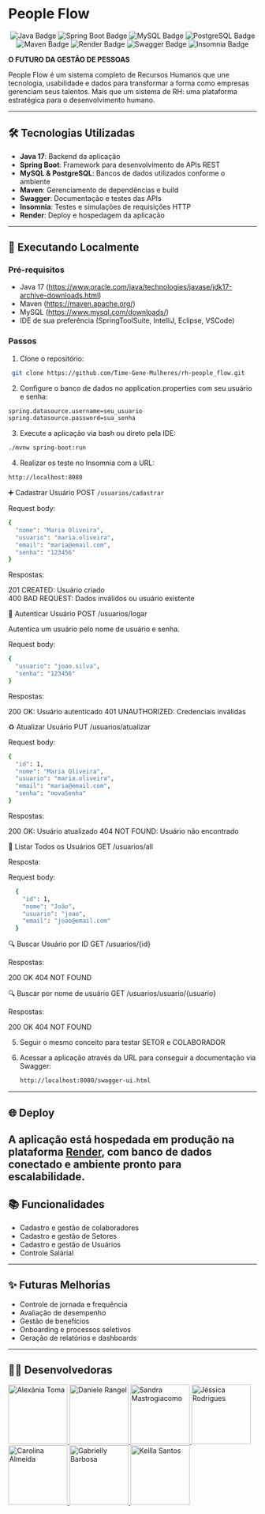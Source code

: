 # People Flow

<div align="center"> 
	<img src="https://img.shields.io/badge/Java-17-red?style=for-the-badge&logo=java&logoColor=white" alt="Java Badge" /> 
	<img src="https://img.shields.io/badge/Spring_Boot-3.0-brightgreen?style=for-the-badge&logo=springboot" alt="Spring Boot Badge" /> 
	<img src="https://img.shields.io/badge/MySQL-Database-blue?style=for-the-badge&logo=mysql&logoColor=white" alt="MySQL Badge" />
	<img src="https://img.shields.io/badge/PostgreSQL-Database-blue?style=for-the-badge&logo=postgresql&logoColor=white" alt="PostgreSQL Badge" />
	<img src="https://img.shields.io/badge/Maven-Build-lightgrey?style=for-the-badge&logo=apachemaven&logoColor=red" alt="Maven Badge" />
	<img src="https://img.shields.io/badge/Render-Deploy-4D2AFF?style=for-the-badge&logo=render&logoColor=white" alt="Render Badge" />
	<img src="https://img.shields.io/badge/Swagger-API-green?style=for-the-badge&logo=swagger&logoColor=white" alt="Swagger Badge" />
	<img src="https://img.shields.io/badge/Insomnia-API_Testing-purple?style=for-the-badge&logo=insomnia&logoColor=white" alt="Insomnia Badge" />
</div>

**O FUTURO DA GESTÃO DE PESSOAS**

People Flow é um sistema completo de Recursos Humanos que une tecnologia, usabilidade e dados para transformar a forma como empresas gerenciam seus talentos. 
Mais que um sistema de RH: uma plataforma estratégica para o desenvolvimento humano.

---

## 🛠 Tecnologias Utilizadas

- **Java 17**: Backend da aplicação
- **Spring Boot**: Framework para desenvolvimento de APIs REST
- **MySQL & PostgreSQL**: Bancos de dados utilizados conforme o ambiente
- **Maven**: Gerenciamento de dependências e build
- **Swagger**: Documentação e testes das APIs
- **Insomnia**: Testes e simulações de requisições HTTP
- **Render**: Deploy e hospedagem da aplicação

---

## 🚀 Executando Localmente

### Pré-requisitos

- Java 17 (https://www.oracle.com/java/technologies/javase/jdk17-archive-downloads.html)
- Maven (https://maven.apache.org/)
- MySQL (https://www.mysql.com/downloads/)
- IDE de sua preferência (SpringToolSuite, IntelliJ, Eclipse, VSCode)

### Passos

1. Clone o repositório:
```bash
 git clone https://github.com/Time-Gene-Mulheres/rh-people_flow.git
```
2. Configure o banco de dados no application.properties com seu usuário e senha:
 ```bash
 spring.datasource.username=seu_usuario
 spring.datasource.password=sua_senha
```
3. Execute a aplicação via bash ou direto pela IDE:

 ```bash
./mvnw spring-boot:run
```

4. Realizar os teste no Insomnia com a URL:

 ```bash
http://localhost:8080
```

➕ Cadastrar Usuário
POST ```/usuarios/cadastrar```

Request body:
```bash
{
  "nome": "Maria Oliveira",
  "usuario": "maria.oliveira",
  "email": "maria@email.com",
  "senha": "123456"
}
```
Respostas:

201 CREATED: Usuário criado  
400 BAD REQUEST: Dados inválidos ou usuário existente

🔐 Autenticar Usuário
POST /usuarios/logar

Autentica um usuário pelo nome de usuário e senha.

Request body:
```bash
{
  "usuario": "joao.silva",
  "senha": "123456"
}
```
Respostas:

200 OK: Usuário autenticado
401 UNAUTHORIZED: Credenciais inválidas

♻️ Atualizar Usuário
PUT /usuarios/atualizar

Request body:
```bash
{
  "id": 1,
  "nome": "Maria Oliveira",
  "usuario": "maria.oliveira",
  "email": "maria@email.com",
  "senha": "novaSenha"
}
```
Respostas:

200 OK: Usuário atualizado
404 NOT FOUND: Usuário não encontrado

📄 Listar Todos os Usuários
GET /usuarios/all

Resposta:

Request body:
```bash
  {
    "id": 1,
    "nome": "João",
    "usuario": "joao",
    "email": "joao@email.com"
  }
```

🔍 Buscar Usuário por ID
GET /usuarios/{id}

Respostas:

200 OK
404 NOT FOUND

🔍 Buscar por nome de usuário
GET /usuarios/usuario/{usuario}

Respostas:

200 OK
404 NOT FOUND

5. Seguir o mesmo conceito para testar SETOR e COLABORADOR
   
7. Acessar a aplicação através da URL para conseguir a documentação via Swagger:
   ```bash
   http://localhost:8080/swagger-ui.html
   ```
---
## 🌐 Deploy

A aplicação está hospedada em produção na plataforma [Render](https://render.com), com banco de dados conectado e ambiente pronto para escalabilidade.
---

## 📚 Funcionalidades

- Cadastro e gestão de colaboradores 
- Cadastro e gestão de Setores
- Cadastro e gestão de Usuários
- Controle Salárial
---

## ✨ Futuras Melhorias 

- Controle de jornada e frequência
- Avaliação de desempenho
- Gestão de benefícios
- Onboarding e processos seletivos
- Geração de relatórios e dashboards
---

## 👩‍💻 Desenvolvedoras

<a href="https://github.com/alexaniatoma">
  <img src="https://github.com/alexaniatoma.png" width="120" alt="Alexânia Toma">
</a>

<a href="https://github.com/DanieleRangel">
  <img src="https://github.com/DanieleRangel.png" width="120" alt="Daniele Rangel">
  </a>

<a href="https://github.com/sandramastrogiacomo">
  <img src="https://github.com/sandramastrogiacomo.png" width="120" alt="Sandra Mastrogiacomo">
</a>

<a href="https://github.com/jessicarodrialves">
  <img src="https://github.com/jessicarodrialves.png" width="120" alt="Jéssica Rodrigues">
</a>

<a href="https://github.com/carol23172">
  <img src="https://github.com/carol23172.png" width="120"  alt="Carolina Almeida"
    />
</a>

<a href="https://github.com/gabrielly-dev">
  <img src="https://github.com/gabrielly-dev.png" width="120" alt="Gabrielly Barbosa">
</a>
<a href="https://github.com/keifsant">
  <img src="https://github.com/keifsant.png" width="120" alt="Keilla Santos">
</a>
<br><br>

